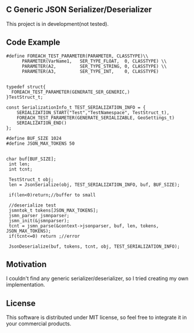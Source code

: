## C Generic JSON Serializer/Deserializer
 
This project is in development(not tested).

## Code Example

	#define FOREACH_TEST_PARAMETER(PARAMETER, CLASSTYPE)\\
          PARAMETER(VarName1,   SER_TYPE_FLOAT,  0, CLASSTYPE) \\	 
          PARAMETER(A2,         SER_TYPE_STRING, 0, CLASSTYPE) \\ 
          PARAMETER(A3,         SER_TYPE_INT,    0, CLASSTYPE) 
	 
	 
	typedef struct{
	  FOREACH_TEST_PARAMETER(GENERATE_SER_GENERIC,)
	}TestStruct_t;

	const SerializationInfo_t TEST_SERIALIZATION_INFO = {
	    SERIALIZATION_START("Test","TestNamespace", TestStruct_t),
	    FOREACH_TEST_PARAMETER(GENERATE_SERIALIZABLE, GeoSettings_t)
	    SERIALIZATION_END()
	};

	#define BUF_SIZE 1024
	#define JSON_MAX_TOKENS 50


	char buf[BUF_SIZE];
	 int len;
	 int tcnt;

	 TestStruct_t obj;
	 len = JsonSerialize(obj, TEST_SERIALIZATION_INFO, buf, BUF_SIZE);

	 if(len<0)return;//buffer to small

	 //deserialize test
	 jsmntok_t tokens[JSON_MAX_TOKENS];
	 jsmn_parser jsmnparser;
	 jsmn_init(&jsmnparser);
	 tcnt = jsmn_parse(&context->jsonparser, buf, len, tokens, JSON_MAX_TOKENS);
	 if(tcnt<=0) return ;//error

	 JsonDeserialize(buf, tokens, tcnt, obj, TEST_SERIALIZATION_INFO);	




## Motivation

I couldn't find any generic serializer/deserializer, so I tried creating my own implementation. 

## License

This software is distributed under MIT license, so feel free to integrate it in your commercial products.
